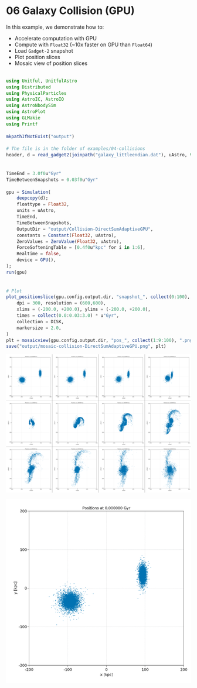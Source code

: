 # 06 Galaxy Collision (GPU)

In this example, we demonstrate how to:
- Accelerate computation with GPU
- Compute with `Float32` (~10x faster on GPU than `Float64`)
- Load `Gadget-2` snapshot
- Plot position slices
- Mosaic view of position slices

```julia

using Unitful, UnitfulAstro
using Distributed
using PhysicalParticles
using AstroIC, AstroIO
using AstroNbodySim
using AstroPlot
using GLMakie
using Printf

mkpathIfNotExist("output")

# The file is in the folder of examples/04-collisions
header, d = read_gadget2(joinpath("galaxy_littleendian.dat"), uAstro, type=Star);  # 20000 disk and 40000 halo particles


TimeEnd = 3.0f0u"Gyr"
TimeBetweenSnapshots = 0.03f0u"Gyr"

gpu = Simulation(
    deepcopy(d);
    floattype = Float32,
    units = uAstro,
    TimeEnd,
    TimeBetweenSnapshots,
    OutputDir = "output/Collision-DirectSumAdaptiveGPU",
    constants = Constant(Float32, uAstro),
    ZeroValues = ZeroValue(Float32, uAstro),
    ForceSofteningTable = [0.4f0u"kpc" for i in 1:6],
    Realtime = false,
    device = GPU(),
);
run(gpu)


# Plot
plot_positionslice(gpu.config.output.dir, "snapshot_", collect(0:100), ".gadget2", gadget2(),
    dpi = 300, resolution = (600,600),
    xlims = (-200.0, +200.0), ylims = (-200.0, +200.0),
    times = collect(0.0:0.03:3.0) * u"Gyr",
    collection = DISK,
    markersize = 2.0,
)
plt = mosaicview(gpu.config.output.dir, "pos_", collect(1:9:100), ".png"; fillvalue = 0.5, npad = 3, ncol = 4, rowmajor = true);
save("output/mosaic-collision-DirectSumAdaptiveGPU.png", plt)
```

![Galaxy collision](./pics/examples/06-GalaxyCollision/mosaic-collision-DirectSumAdaptiveGPU.png)

![Galaxy collision animation](./pics/readme/GalacticCollision.gif)